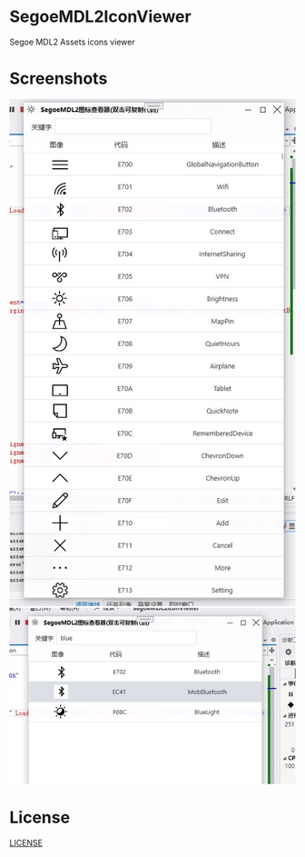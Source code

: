 # SegoeMDL2IconViewer
Segoe MDL2 Assets icons viewer

# Screenshots
![preview](screenshots/1.jpg)
![preview](screenshots/2.jpg)

# License
[LICENSE](LICENSE)
